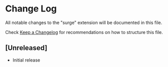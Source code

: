 # Change Log

All notable changes to the "surge" extension will be documented in this file.

Check [Keep a Changelog](http://keepachangelog.com/) for recommendations on how to structure this file.

## [Unreleased]

- Initial release